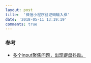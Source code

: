 ```yaml
---
layout: post
title:  '微信小程序验证码输入框'
date: '2018-05-11 13:19:19'
comments: true
---
```



### 参考

- [多个input聚焦问题，出现键盘抖动。](https://developers.weixin.qq.com/blogdetail?action=get_post_info&docid=02558cc748e8b89a938243b36dff4746&highline=%E8%BE%93%E5%85%A5%E6%A1%86%E8%81%9A%E7%84%A6)